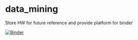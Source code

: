 # data_mining

Store HW for future reference and provide platform for binder

[![Binder](https://mybinder.org/badge_logo.svg)](https://mybinder.org/v2/gh/rmattson1008/data_mining/HEAD)

